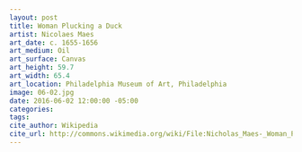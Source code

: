 ```yaml
---
layout: post
title: Woman Plucking a Duck
artist: Nicolaes Maes
art_date: c. 1655-1656
art_medium: Oil
art_surface: Canvas
art_height: 59.7
art_width: 65.4
art_location: Philadelphia Museum of Art, Philadelphia
image: 06-02.jpg
date: 2016-06-02 12:00:00 -05:00
categories:
tags:
cite_author: Wikipedia
cite_url: http://commons.wikimedia.org/wiki/File:Nicholas_Maes-_Woman_Plucking_a_Duck-1656.jpg
---
```

